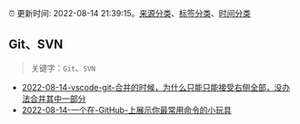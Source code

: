 :alarm_clock: 更新时间: 2022-08-14 21:39:15。[来源分类](../README.md)、[标签分类](../TAGS.md)、[时间分类](../TIMELINE.md)

## Git、SVN


> 关键字：`Git`、`SVN`



- [2022-08-14-vscode-git-合并的时候，为什么只能只能接受右侧全部，没办法合并其中一部分](https://www.v2ex.com/t/872825) 
- [2022-08-14-一个在-GitHub-上展示你最常用命令的小玩具](https://www.v2ex.com/t/872824) 